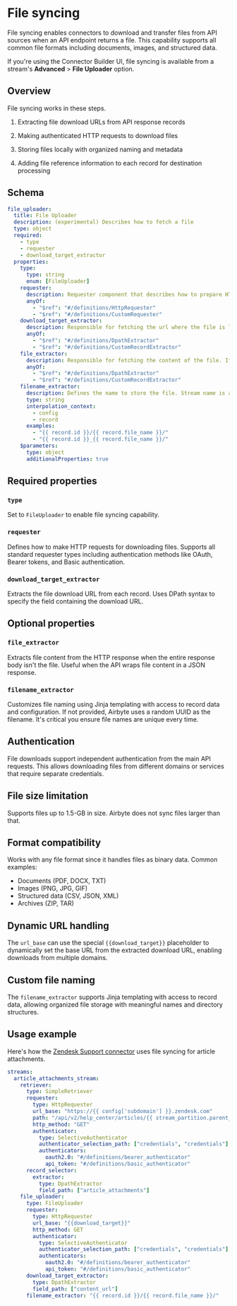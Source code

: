 # File syncing

File syncing enables connectors to download and transfer files from API sources when an API endpoint returns a file. This capability supports all common file formats including documents, images, and structured data.

If you're using the Connector Builder UI, file syncing is available from a stream's **Advanced** > **File Uploader** option.

## Overview

File syncing works in these steps.

1. Extracting file download URLs from API response records

2. Making authenticated HTTP requests to download files

3. Storing files locally with organized naming and metadata

4. Adding file reference information to each record for destination processing

## Schema

```yaml
file_uploader:
  title: File Uploader
  description: (experimental) Describes how to fetch a file
  type: object
  required:
    - type
    - requester
    - download_target_extractor
  properties:
    type:
      type: string
      enum: [FileUploader]
    requester:
      description: Requester component that describes how to prepare HTTP requests to send to the source API.
      anyOf:
        - "$ref": "#/definitions/HttpRequester"
        - "$ref": "#/definitions/CustomRequester"
    download_target_extractor:
      description: Responsible for fetching the url where the file is located. This is applied on each records and not on the HTTP response
      anyOf:
        - "$ref": "#/definitions/DpathExtractor"
        - "$ref": "#/definitions/CustomRecordExtractor"
    file_extractor:
      description: Responsible for fetching the content of the file. If not defined, the assumption is that the whole response body is the file content
      anyOf:
        - "$ref": "#/definitions/DpathExtractor"
        - "$ref": "#/definitions/CustomRecordExtractor"
    filename_extractor:
      description: Defines the name to store the file. Stream name is automatically added to the file path. File unique ID can be used to avoid overwriting files. Random UUID will be used if the extractor is not provided.
      type: string
      interpolation_context:
        - config
        - record
      examples:
        - "{{ record.id }}/{{ record.file_name }}/"
        - "{{ record.id }}_{{ record.file_name }}/"
    $parameters:
      type: object
      additionalProperties: true
```

## Required properties

### `type`

Set to `FileUploader` to enable file syncing capability.

### `requester`

Defines how to make HTTP requests for downloading files. Supports all standard requester types including authentication methods like OAuth, Bearer tokens, and Basic authentication.

### `download_target_extractor`

Extracts the file download URL from each record. Uses DPath syntax to specify the field containing the download URL.

## Optional properties

### `file_extractor`

Extracts file content from the HTTP response when the entire response body isn't the file. Useful when the API wraps file content in a JSON response.

### `filename_extractor`

Customizes file naming using Jinja templating with access to record data and configuration. If not provided, Airbyte uses a random UUID as the filename. It's critical you ensure file names are unique every time.

## Authentication

File downloads support independent authentication from the main API requests. This allows downloading files from different domains or services that require separate credentials.

## File size limitation

Supports files up to 1.5-GB in size. Airbyte does not sync files larger than that.

## Format compatibility

Works with any file format since it handles files as binary data. Common examples:

- Documents (PDF, DOCX, TXT)
- Images (PNG, JPG, GIF)
- Structured data (CSV, JSON, XML)
- Archives (ZIP, TAR)

## Dynamic URL handling

The `url_base` can use the special `{{download_target}}` placeholder to dynamically set the base URL from the extracted download URL, enabling downloads from multiple domains.

## Custom file naming

The `filename_extractor` supports Jinja templating with access to record data, allowing organized file storage with meaningful names and directory structures.

## Usage example

Here's how the [Zendesk Support connector](https://github.com/airbytehq/airbyte/blob/master/airbyte-integrations/connectors/source-zendesk-support/source_zendesk_support/manifest.yaml) uses file syncing for article attachments.

```yaml title="manifest.yaml"
streams:
  article_attachments_stream:
    retriever:
      type: SimpleRetriever
      requester:
        type: HttpRequester
        url_base: "https://{{ config['subdomain'] }}.zendesk.com"
        path: "/api/v2/help_center/articles/{{ stream_partition.parent_id }}/attachments.json"
        http_method: "GET"
        authenticator:
          type: SelectiveAuthenticator
          authenticator_selection_path: ["credentials", "credentials"]
          authenticators:
            oauth2.0: "#/definitions/bearer_authenticator"
            api_token: "#/definitions/basic_authenticator"
      record_selector:
        extractor:
          type: DpathExtractor
          field_path: ["article_attachments"]
    file_uploader:
      type: FileUploader
      requester:
        type: HttpRequester
        url_base: "{{download_target}}"
        http_method: GET
        authenticator:
          type: SelectiveAuthenticator
          authenticator_selection_path: ["credentials", "credentials"]
          authenticators:
            oauth2.0: "#/definitions/bearer_authenticator"
            api_token: "#/definitions/basic_authenticator"
      download_target_extractor:
        type: DpathExtractor
        field_path: ["content_url"]
      filename_extractor: "{{ record.id }}/{{ record.file_name }}/"
```
